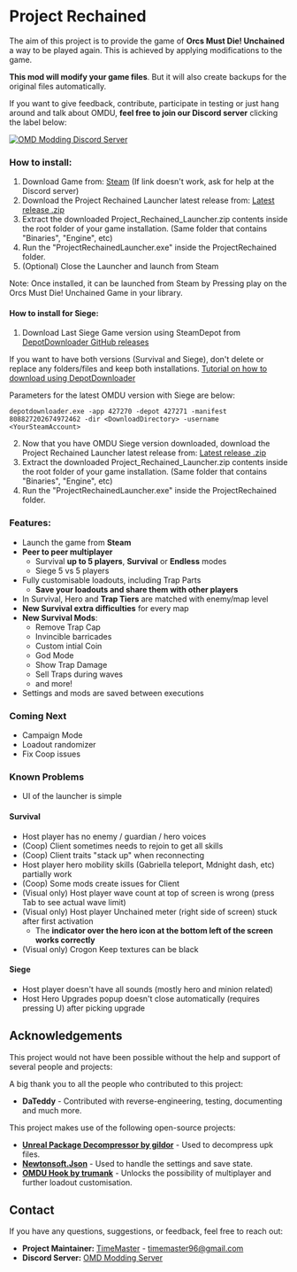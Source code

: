 # Project Rechained

The aim of this project is to provide the game of **Orcs Must Die! Unchained** a way to be played again. This is achieved by applying modifications to the game.

**This mod will modify your game files**. But it will also create backups for the original files automatically.


If you want to give feedback, contribute, participate in testing or just hang around and talk about OMDU, **feel free to join our Discord server** clicking the label below:

[![OMD Modding Discord Server](https://img.shields.io/discord/583432386960818227?color=%237289da&logo=discord&logoColor=white&label=Join%20the%20Discord%20Server)](https://discord.gg/xkZskPXtwm)

### How to install:

1. Download Game from: [Steam](https://intradeus.github.io/http-protocol-redirector?r=steam://rungameid/427270) (If link doesn't work, ask for help at the Discord server)
2. Download the Project Rechained Launcher latest release from: [Latest release .zip](https://github.com/TimeMaster18/Project-Rechained/releases/latest/download/Project_Rechained_Launcher.zip)
3. Extract the downloaded Project_Rechained_Launcher.zip contents inside the root folder of your game installation. (Same folder that contains "Binaries", "Engine", etc)
4. Run the "ProjectRechainedLauncher.exe" inside the ProjectRechained folder.
5. (Optional) Close the Launcher and launch from Steam

Note: Once installed, it can be launched from Steam by Pressing play on the Orcs Must Die! Unchained Game in your library.

#### How to install for Siege:
1. Download Last Siege Game version using SteamDepot from [DepotDownloader GitHub releases](<https://github.com/SteamRE/DepotDownloader/releases>)

If you want to have both versions (Survival and Siege), don't delete or replace any folders/files and keep both installations. [Tutorial on how to download using DepotDownloader](https://www.youtube.com/watch?v=nTnmCj5v024)

 Parameters for the latest OMDU version with Siege are below:

```shell
depotdownloader.exe -app 427270 -depot 427271 -manifest 808827202674972462 -dir <DownloadDirectory> -username <YourSteamAccount>
```
2. Now that you have OMDU Siege version downloaded, download the Project Rechained Launcher latest release from: [Latest release .zip](https://github.com/TimeMaster18/Project-Rechained/releases/latest/download/Project_Rechained_Launcher.zip)
3. Extract the downloaded Project_Rechained_Launcher.zip contents inside the root folder of your game installation. (Same folder that contains "Binaries", "Engine", etc)
4. Run the "ProjectRechainedLauncher.exe" inside the ProjectRechained folder.

### Features:
- Launch the game from **Steam**
- **Peer to peer multiplayer**
  - Survival **up to 5 players**, **Survival** or **Endless** modes
  - Siege 5 vs 5 players
- Fully customisable loadouts, including Trap Parts
  - **Save your loadouts and share them with other players**
- In Survival, Hero and **Trap Tiers** are matched with enemy/map level
- **New Survival extra difficulties** for every map
- **New Survival Mods**:
  - Remove Trap Cap
  - Invincible barricades
  - Custom intial Coin
  - God Mode
  - Show Trap Damage
  - Sell Traps during waves
  - and more!
- Settings and mods are saved between executions

### Coming Next
- Campaign Mode
- Loadout randomizer
- Fix Coop issues

### Known Problems
- UI of the launcher is simple

#### Survival
- Host player has no enemy / guardian / hero voices
- (Coop) Client sometimes needs to rejoin to get all skills 
- (Coop) Client traits "stack up" when reconnecting
- Host player hero mobility skills (Gabriella teleport, Mdnight dash, etc) partially work
- (Coop) Some mods create issues for Client
- (Visual only) Host player wave count at top of screen is wrong (press Tab to see actual wave limit)
- (Visual only) Host player Unchained meter (right side of screen) stuck after first activation 
  - The **indicator over the hero icon at the bottom left of the screen works correctly**
- (Visual only) Crogon Keep textures can be black

#### Siege
- Host player doesn't have all sounds (mostly hero and minion related)
- Host Hero Upgrades popup doesn't close automatically (requires pressing U) after picking upgrade

## Acknowledgements

This project would not have been possible without the help and support of several people and projects:

A big thank you to all the people who contributed to this project:

- **DaTeddy** - Contributed with reverse-engineering, testing, documenting and much more.

This project makes use of the following open-source projects:

- **[Unreal Package Decompressor by gildor](https://github.com/gildor2/UEViewer)** - Used to decompress upk files.
- **[Newtonsoft.Json](https://github.com/JamesNK/Newtonsoft.Json)** - Used to handle the settings and save state.
- **[OMDU Hook by trumank](https://github.com/trumank/omdu-hook)** - Unlocks the possibility of multiplayer and further loadout customisation.

## Contact

If you have any questions, suggestions, or feedback, feel free to reach out:

- **Project Maintainer:** [TimeMaster](https://github.com/TimeMaster18) - timemaster96@gmail.com
- **Discord Server:** [OMD Modding Server](https://discord.gg/xkZskPXtwm)
